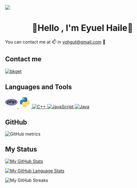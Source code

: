 ![](https://komarev.com/ghpvc/?username=eyuelhaile)

<h1 align="center"> 👋Hello , I'm Eyuel Haile🙏</h1>

 You can contact me at 📫 in yohgut@gmail.com 📩

## Contact me
<p align="left">
<a href="https://www.linkedin.com/in/yohanes-gutema/" target="blank"><img align="center" src="https://raw.githubusercontent.com/rahuldkjain/github-profile-readme-generator/master/src/images/icons/Social/linked-in-alt.svg" alt="bkget" height="30" width="40" /></a></p>

## Languages and Tools
<p align="left"> <a href="https://www.php.net" target="_blank" rel="noreferrer"> <img src="https://raw.githubusercontent.com/devicons/devicon/master/icons/php/php-original.svg" alt="php" width="40" height="40"/> </a>  <a href="https://www.python.org" target="_blank" rel="noreferrer"> <img src="https://raw.githubusercontent.com/devicons/devicon/master/icons/python/python-original.svg" alt="python" width="40" height="40"/> </a>
<a href="https://www.C++.org" target="_blank" rel="noreferrer"> <img src="#" alt="C++" width="40" height="40"/> </a>
<a href="https://www.javascript.org" target="_blank" rel="noreferrer"> <img src="#" alt="JavaScript" width="40" height="40"/> </a>
<a href="https://www.java.org" target="_blank" rel="noreferrer"> <img src="#" alt="Java" width="40" height="40"/> </a>

## GitHub

![GitHub metrics](https://metrics.lecoq.io/Yohanes-GR)

## My Status

[![My GitHub Stats](https://github-readme-stats.vercel.app/api/?username=Yohanes-GR&count_private=true&theme=buefy&showicons=true)](https://github-readme-stats.vercel.app/api/?username=Yohanes-GR&count_private=true&theme=buefy&showicons=true)

[![My GitHub Language Stats](https://github-readme-stats.vercel.app/api/top-langs/?username=Yohanes-GR&langs_count=5&theme=buefy)](https://github-readme-stats.vercel.app/api/top-langs/?username=Yohanes-GR&langs_count=5&theme=buefy)

![My GitHub Streaks](https://github-readme-streak-stats.herokuapp.com/?user=Yohanes-GR&)
